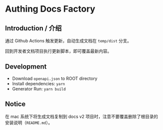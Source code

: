 # Authing Docs Factory

## Introduction / 介绍

通过 Github Actions 触发更新，自动生成文档在 `temp/dist` 分支。

回到开发者文档项目执行更新脚本，即可覆盖最新内容。

## Development

- Download `openapi.json` to ROOT directory
- Install dependencies: `yarn`
- Generator Run: `yarn build`

## Notice

在 mac 系统下将生成文档复制到 docs v2 项目时，注意不要覆盖删除了根目录的安装说明（`README.md`）。

